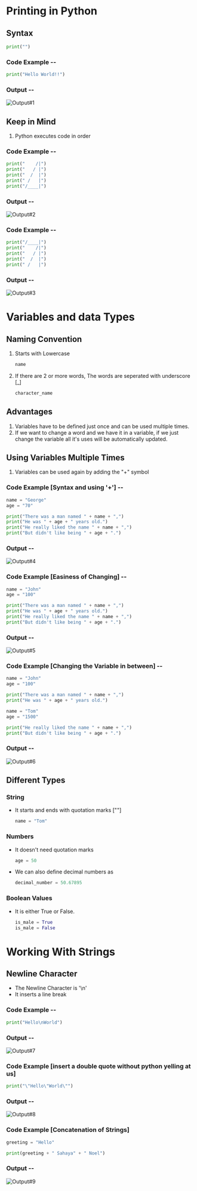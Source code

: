 # Printing in Python

## Syntax
```python
print("")
```

### Code Example --
```python
print("Hello World!!")
```
### Output --
![Output#1](https://github.com/coder-sahaya-noel/Python-Beginner/blob/main/images/Output-1.PNG "Output 1")

## Keep in Mind
   1. Python executes code in order

### Code Example --
```python
print("    /|")
print("   / |")
print("  /  |")
print(" /   |")
print("/____|")
```
### Output --
![Output#2](https://github.com/coder-sahaya-noel/Python-Beginner/blob/main/images/Output-2.PNG "Output 2")

### Code Example --
```python
print("/____|")
print("    /|")
print("   / |")
print("  /  |")
print(" /   |")
```

### Output --
![Output#3](https://github.com/coder-sahaya-noel/Python-Beginner/blob/main/images/Output-3.PNG "Output 3")

# Variables and data Types
## Naming Convention
   1. Starts with Lowercase  
      ``` python
      name
      ```
   2. If there are 2 or more words, The words are seperated with underscore [_]  
      ```python
      character_name
      ```

## Advantages
   1. Variables have to be defined just once and can be used multiple times.
   2. If we want to change a word and we have it in a variable, if we just change the variable all it's uses will be automatically updated.

## Using Variables Multiple Times
   1. Variables can be used again by adding the "+" symbol

### Code Example [Syntax and using '+'] --
```python
name = "George"
age = "70"

print("There was a man named " + name + ",")
print("He was " + age + " years old.")
print("He really liked the name " + name + ",")
print("But didn't like being " + age + ".")
```

### Output --
![Output#4](https://github.com/coder-sahaya-noel/Python-Beginner/blob/main/images/Output-4.PNG "Output 4")

### Code Example [Easiness of Changing] --
```python
name = "John"
age = "100"

print("There was a man named " + name + ",")
print("He was " + age + " years old.")
print("He really liked the name " + name + ",")
print("But didn't like being " + age + ".")
```
### Output --
![Output#5](https://github.com/coder-sahaya-noel/Python-Beginner/blob/main/images/Output-5.PNG "Output 5")

### Code Example [Changing the Variable in between] --
```python
name = "John"
age = "100"

print("There was a man named " + name + ",")
print("He was " + age + " years old.")

name = "Tom"
age = "1500"

print("He really liked the name " + name + ",")
print("But didn't like being " + age + ".")
```
### Output --
![Output#6](https://github.com/coder-sahaya-noel/Python-Beginner/blob/main/images/Output-6.PNG "Output 6")

## Different Types
### String
   + It starts and ends with quotation marks [""]  
       ``` python
       name = "Tom"
       ```

### Numbers
   + It doesn't need quotation marks  
       ``` python
       age = 50
       ```
   + We can also define decimal numbers as  
       ``` python
       decimal_number = 50.67895
       ```

### Boolean Values
   + It is either True or False.  
       ``` python
       is_male = True  
       is_male = False
       ```

# Working With Strings

## Newline Character
   * The Newline Character is '\n'
   * It inserts a line break

### Code Example --

```python
print("Hello\nWorld")
```

### Output -- 
![Output#7](https://github.com/coder-sahaya-noel/Python-Beginner/blob/main/images/Output-7.PNG "Output 7")

### Code Example [insert a double quote without python yelling at us]

``` python
print("\"Hello\"World\"")
```
### Output --

![Output#8](https://github.com/coder-sahaya-noel/Python-Beginner/blob/main/images/Output-8.PNG "Output 8")

### Code Example [Concatenation of Strings]
```python
greeting = "Hello"

print(greeting + " Sahaya" + " Noel")
```

### Output --
![Output#9](https://github.com/coder-sahaya-noel/Python-Beginner/blob/main/images/Output-9.PNG "Output 9")
